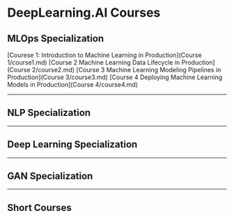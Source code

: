 # DeepLearning.AI Courses

## MLOps Specialization

[Courese 1: Introduction to Machine Learning in Production](Course 1/course1.md)
[Course 2 Machine Learning Data Lifecycle in Production](Course 2/course2.md)
[Course 3 Machine Learning Modeling Pipelines in Production](Course 3/course3.md)
[Course 4 Deploying Machine Learning Models in Production](Course 4/course4.md)

----

## NLP Specialization

----

## Deep Learning Specialization

----

## GAN Specialization

----

## Short Courses

